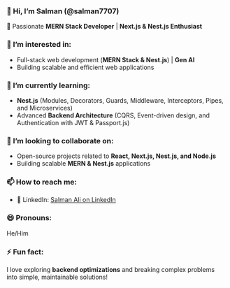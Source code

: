 ### 👋 Hi, I’m Salman (@salman7707)  
🚀 Passionate **MERN Stack Developer** | **Next.js & Nest.js Enthusiast**  

### 👀 I’m interested in:
- Full-stack web development (**MERN Stack & Nest.js**) | **Gen AI**  
- Building scalable and efficient web applications  

### 🌱 I’m currently learning:
- **Nest.js** (Modules, Decorators, Guards, Middleware, Interceptors, Pipes, and Microservices)  
- Advanced **Backend Architecture** (CQRS, Event-driven design, and Authentication with JWT & Passport.js)  

### 💞️ I’m looking to collaborate on:
- Open-source projects related to **React, Next.js, Nest.js, and Node.js**  
- Building scalable **MERN & Nest.js** applications  

### 📫 How to reach me:
- 💼 LinkedIn: [Salman Ali on LinkedIn](https://linkedin.com/in/salman-ali-908878284)  

### 😄 Pronouns:
He/Him

### ⚡ Fun fact:
I love exploring **backend optimizations** and breaking complex problems into simple, maintainable solutions!  
